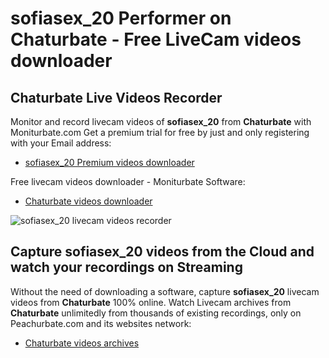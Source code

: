 # sofiasex_20 Performer on Chaturbate - Free LiveCam videos downloader

## Chaturbate Live Videos Recorder

Monitor and record livecam videos of **sofiasex_20** from **Chaturbate** with Moniturbate.com
Get a premium trial for free by just and only registering with your Email address:
* [sofiasex_20 Premium videos downloader](https://moniturbate.com/request-demo-licence-key.html)

Free livecam videos downloader - Moniturbate Software:
* [Chaturbate videos downloader](https://moniturbate.com/moniturbate-download-software.html)

![sofiasex_20 livecam videos recorder](https://peachurnet.com/templates/moniturbate-software.png)


## Capture sofiasex_20 videos from the Cloud and watch your recordings on Streaming

Without the need of downloading a software, capture **sofiasex_20** livecam videos from **Chaturbate** 100% online.
Watch Livecam archives from **Chaturbate** unlimitedly from thousands of existing recordings, only on Peachurbate.com and its websites network:
* [Chaturbate videos archives](https://peachurnet.com/)